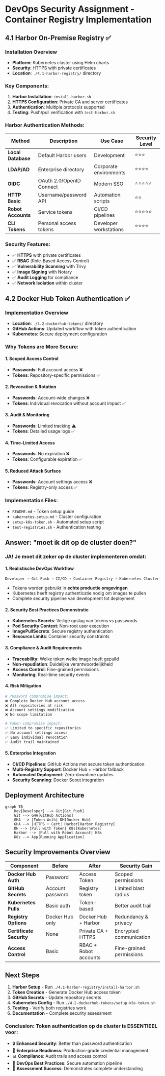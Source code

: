 # DevOps Security Assignment - Container Registry Implementation

## 4.1 Harbor On-Premise Registry ✅

### Installation Overview
- **Platform**: Kubernetes cluster using Helm charts
- **Security**: HTTPS with private certificates
- **Location**: `./4.1-harbor-registry/` directory

### Key Components:
1. **Harbor Installation**: `install-harbor.sh`
2. **HTTPS Configuration**: Private CA and server certificates
3. **Authentication**: Multiple protocols supported
4. **Testing**: Push/pull verification with `test-harbor.sh`

### Harbor Authentication Methods:

| Method | Description | Use Case | Security Level |
|--------|-------------|----------|----------------|
| **Local Database** | Default Harbor users | Development | ⭐⭐⭐ |
| **LDAP/AD** | Enterprise directory | Corporate environments | ⭐⭐⭐⭐ |
| **OIDC** | OAuth 2.0/OpenID Connect | Modern SSO | ⭐⭐⭐⭐⭐ |
| **HTTP Basic** | Username/password API | Automation scripts | ⭐⭐ |
| **Robot Accounts** | Service tokens | CI/CD pipelines | ⭐⭐⭐⭐⭐ |
| **CLI Tokens** | Personal access tokens | Developer workstations | ⭐⭐⭐⭐ |

### Security Features:
- ✅ **HTTPS** with private certificates
- ✅ **RBAC** (Role-Based Access Control)
- ✅ **Vulnerability Scanning** with Trivy
- ✅ **Image Signing** with Notary
- ✅ **Audit Logging** for compliance
- ✅ **Network Isolation** within cluster

## 4.2 Docker Hub Token Authentication ✅

### Implementation Overview
- **Location**: `./4.2-dockerhub-tokens/` directory
- **GitHub Actions**: Updated workflow with token authentication
- **Kubernetes**: Secure deployment configuration

### Why Tokens are More Secure:

#### 1. **Scoped Access Control**
- **Passwords**: Full account access ❌
- **Tokens**: Repository-specific permissions ✅

#### 2. **Revocation & Rotation**
- **Passwords**: Account-wide changes ❌  
- **Tokens**: Individual revocation without account impact ✅

#### 3. **Audit & Monitoring**
- **Passwords**: Limited tracking ⚠️
- **Tokens**: Detailed usage logs ✅

#### 4. **Time-Limited Access**
- **Passwords**: No expiration ❌
- **Tokens**: Configurable expiration ✅

#### 5. **Reduced Attack Surface**
- **Passwords**: Account settings access ❌
- **Tokens**: Registry-only access ✅

### Implementation Files:
- `README.md` - Token setup guide
- `kubernetes-setup.md` - Cluster configuration
- `setup-k8s-token.sh` - Automated setup script
- `test-registries.sh` - Authentication testing

## Answer: "moet ik dit op de cluster doen?"

### **JA! Je moet dit zeker op de cluster implementeren omdat:**

#### 1. **Realistische DevOps Workflow**
```
Developer → Git Push → CI/CD → Container Registry → Kubernetes Cluster
```
- Tokens worden gebruikt in **echte productie omgevingen**
- Kubernetes heeft registry authenticatie nodig om images te pullen
- Complete security pipeline van development tot deployment

#### 2. **Security Best Practices Demonstratie**
- **Kubernetes Secrets**: Veilige opslag van tokens vs passwords
- **Pod Security Context**: Non-root user execution
- **ImagePullSecrets**: Secure registry authentication
- **Resource Limits**: Container security constraints

#### 3. **Compliance & Audit Requirements**
- **Traceability**: Welke token welke image heeft gepulld
- **Non-repudiation**: Duidelijke verantwoordelijkheid
- **Access Control**: Fine-grained permissions
- **Monitoring**: Real-time security events

#### 4. **Risk Mitigation**
```bash
# Password compromise impact:
❌ Complete Docker Hub account access
❌ All repositories at risk  
❌ Account settings modification
❌ No scope limitation

# Token compromise impact:
✅ Limited to specific repositories
✅ No account settings access
✅ Easy individual revocation
✅ Audit trail maintained
```

#### 5. **Enterprise Integration**
- **CI/CD Pipelines**: GitHub Actions met secure token authentication
- **Multi-Registry Support**: Docker Hub + Harbor fallback
- **Automated Deployment**: Zero-downtime updates
- **Security Scanning**: Docker Scout integration

## Deployment Architecture

```mermaid
graph TB
    Dev[Developer] --> Git[Git Push]
    Git --> GHA[GitHub Actions]
    GHA --> |Token Auth| DH[Docker Hub]
    GHA --> |HTTPS + Cert| Harbor[Harbor Registry]
    DH --> |Pull with Token| K8s[Kubernetes]
    Harbor --> |Pull with Robot Account| K8s
    K8s --> App[Running Application]
```

## Security Improvements Overview

| Component | Before | After | Security Gain |
|-----------|--------|-------|---------------|
| **Docker Hub Auth** | Password | Access Token | Scoped permissions |
| **GitHub Secrets** | Account password | Registry token | Limited blast radius |
| **Kubernetes Pulls** | Basic auth | Token-based | Better audit trail |
| **Registry Options** | Docker Hub only | Docker Hub + Harbor | Redundancy & privacy |
| **Certificate Security** | None | Private CA + HTTPS | Encrypted communication |
| **Access Control** | Basic | RBAC + Robot accounts | Fine-grained permissions |

## Next Steps

1. **Harbor Setup** - Run `./4.1-harbor-registry/install-harbor.sh`
2. **Token Creation** - Generate Docker Hub access token
3. **GitHub Secrets** - Update repository secrets
4. **Kubernetes Config** - Run `./4.2-dockerhub-tokens/setup-k8s-token.sh`
5. **Testing** - Verify both registries work
6. **Documentation** - Complete security assessment

### **Conclusion: Token authentication op de cluster is ESSENTIEEL voor:**
- 🔒 **Enhanced Security**: Better than password authentication
- 🏢 **Enterprise Readiness**: Production-grade credential management
- 📊 **Compliance**: Audit trails and access control
- 🚀 **DevOps Best Practices**: Secure automation pipeline
- 🎯 **Assessment Success**: Demonstrates complete understanding